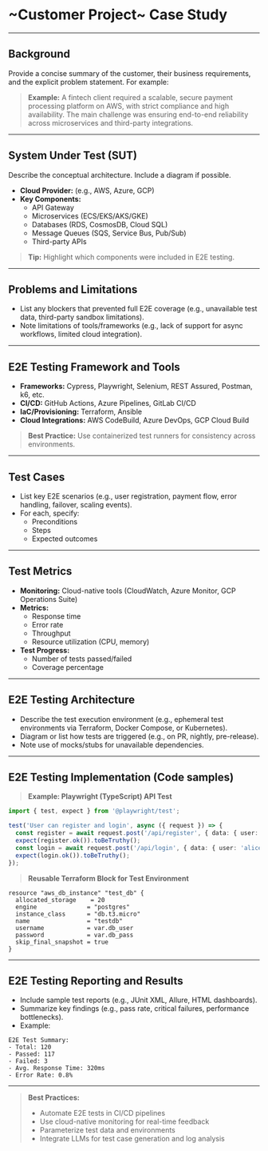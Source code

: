 # ~Customer Project~ Case Study

---

## Background

Provide a concise summary of the customer, their business requirements, and the explicit problem statement. For example:

> **Example:**
> A fintech client required a scalable, secure payment processing platform on AWS, with strict compliance and high availability. The main challenge was ensuring end-to-end reliability across microservices and third-party integrations.

---

## System Under Test (SUT)

Describe the conceptual architecture. Include a diagram if possible.

- **Cloud Provider:** (e.g., AWS, Azure, GCP)
- **Key Components:**
  - API Gateway
  - Microservices (ECS/EKS/AKS/GKE)
  - Databases (RDS, CosmosDB, Cloud SQL)
  - Message Queues (SQS, Service Bus, Pub/Sub)
  - Third-party APIs

> **Tip:** Highlight which components were included in E2E testing.

---

## Problems and Limitations

- List any blockers that prevented full E2E coverage (e.g., unavailable test data, third-party sandbox limitations).
- Note limitations of tools/frameworks (e.g., lack of support for async workflows, limited cloud integration).

---

## E2E Testing Framework and Tools

- **Frameworks:** Cypress, Playwright, Selenium, REST Assured, Postman, k6, etc.
- **CI/CD:** GitHub Actions, Azure Pipelines, GitLab CI/CD
- **IaC/Provisioning:** Terraform, Ansible
- **Cloud Integrations:** AWS CodeBuild, Azure DevOps, GCP Cloud Build

> **Best Practice:** Use containerized test runners for consistency across environments.

---

## Test Cases

- List key E2E scenarios (e.g., user registration, payment flow, error handling, failover, scaling events).
- For each, specify:
  - Preconditions
  - Steps
  - Expected outcomes

---

## Test Metrics

- **Monitoring:** Cloud-native tools (CloudWatch, Azure Monitor, GCP Operations Suite)
- **Metrics:**
  - Response time
  - Error rate
  - Throughput
  - Resource utilization (CPU, memory)
- **Test Progress:**
  - Number of tests passed/failed
  - Coverage percentage

---

## E2E Testing Architecture

- Describe the test execution environment (e.g., ephemeral test environments via Terraform, Docker Compose, or Kubernetes).
- Diagram or list how tests are triggered (e.g., on PR, nightly, pre-release).
- Note use of mocks/stubs for unavailable dependencies.

---

## E2E Testing Implementation (Code samples)

> **Example: Playwright (TypeScript) API Test**

```typescript
import { test, expect } from '@playwright/test';

test('User can register and login', async ({ request }) => {
  const register = await request.post('/api/register', { data: { user: 'alice', pass: 'secret' } });
  expect(register.ok()).toBeTruthy();
  const login = await request.post('/api/login', { data: { user: 'alice', pass: 'secret' } });
  expect(login.ok()).toBeTruthy();
});
```

> **Reusable Terraform Block for Test Environment**

```hcl
resource "aws_db_instance" "test_db" {
  allocated_storage    = 20
  engine              = "postgres"
  instance_class      = "db.t3.micro"
  name                = "testdb"
  username            = var.db_user
  password            = var.db_pass
  skip_final_snapshot = true
}
```

---

## E2E Testing Reporting and Results

- Include sample test reports (e.g., JUnit XML, Allure, HTML dashboards).
- Summarize key findings (e.g., pass rate, critical failures, performance bottlenecks).
- Example:

```text
E2E Test Summary:
- Total: 120
- Passed: 117
- Failed: 3
- Avg. Response Time: 320ms
- Error Rate: 0.8%
```

---

> **Best Practices:**
> - Automate E2E tests in CI/CD pipelines
> - Use cloud-native monitoring for real-time feedback
> - Parameterize test data and environments
> - Integrate LLMs for test case generation and log analysis
